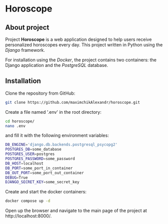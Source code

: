 
# Horoscope
## About project

Project **Horoscope** is a web application designed to help users receive personalized horoscopes 
every day. This project written in Python using the *Django* framework.

For installation using the *Docker*, the project contains two containers: the Django application 
and the *PostgreSQL* database.


## Installation

Clone the repository from GitHub:

```sh
git clone https://github.com/maximchikAlexandr/horoscope.git
```

Create a file named '.env' in the root directory:

```sh
cd horoscope/
nano .env
```

and fill it with the following environment variables:

```sh
DB_ENGINE='django.db.backends.postgresql_psycopg2'
POSTGRES_DB=some_database
POSTGRES_USER=postgres
POSTGRES_PASSWORD=some_password
DB_HOST=localhost
DB_PORT=some_port_in_container
DB_OUT_PORT=some_port_out_container
DEBUG=True
DJANGO_SECRET_KEY=some_secret_key
```

Create and start the docker containers:

```sh
docker compose up -d
```

Open up the browser and navigate to the main page of the project at http://localhost:8000/.
